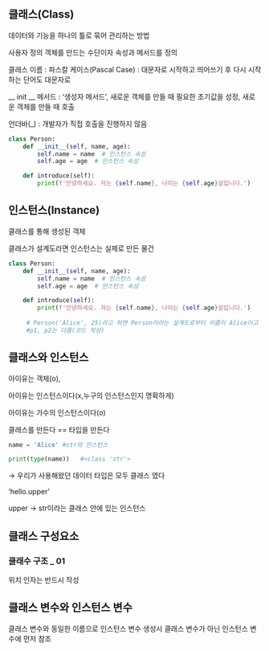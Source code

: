 ## 클래스(Class)

데이터와 기능을 하나의 틀로 묶어 관리하는 방법

사용자 정의 객체를 만드는 수단이자 속성과 메서드를 정의

클래스 이름 : 파스칼 케이스(Pascal Case) : 대문자로 시작하고 띄어쓰기 후 다시 시작하는 단어도 대문자로 

__ init __ 메서드 : ‘생성자 메서드’, 새로운 객체를 만들 때 필요한 초기값을 성정, 새로운 객체를 만들 때 호출

언더바(_) : 개발자가 직접 호출을 진행하지 않음

```python
class Person:
    def __init__(self, name, age):
        self.name = name  # 인스턴스 속성
        self.age = age  # 인스턴스 속성

    def introduce(self):
        print(f'안녕하세요. 저는 {self.name}, 나이는 {self.age}살입니다.')

```

## 인스턴스(Instance)

클래스를 통해 생성된 객체

클래스가 설계도라면 인스턴스는 실제로 만든 물건

```python
class Person:
    def __init__(self, name, age):
        self.name = name  # 인스턴스 속성
        self.age = age  # 인스턴스 속성

    def introduce(self):
        print(f'안녕하세요. 저는 {self.name}, 나이는 {self.age}살입니다.')
        
     # Person('Alice', 25)라고 하면 Person이라는 설계도로부터 이름이 Alice이고 나이가 25인 '사람 객체'
     #p1, p2는 다름(코드 작성)

```

## 클래스와 인스턴스

아이유는 객체(o), 

아이유는 인스턴스이다(x,누구의 인스턴스인지 명확하게) 

아이유는 가수의 인스턴스이다(o)

클래스를 만든다 == 타입을 만든다

```python
name = 'Alice' #str의 인스턴스

print(type(name))   #<class 'str'>
```

→ 우리가 사용해왔던 데이터 타입은 모두 클래스 였다

‘hello.upper’

upper → str이라는 클래스 안에 있는 인스턴스

## 클래스 구성요소

### 클래수 구조 _ 01

위치 인자는 반드시 작성

## 클래스 변수와 인스턴스 변수

클래스 변수와 동일한 이름으로 인스턴스 변수 생성시 클래스 변수가 아닌 인스턴스 변수에 먼저 참조
